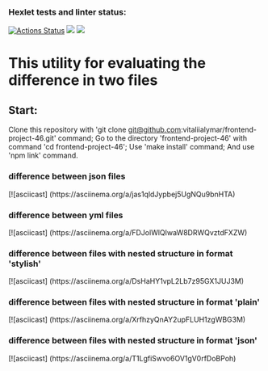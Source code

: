 ### Hexlet tests and linter status:
[![Actions Status](https://github.com/Romanov55/frontend-project-46/workflows/hexlet-check/badge.svg)](https://github.com/Romanov55/frontend-project-46/actions) <a href="https://codeclimate.com/github/Romanov55/frontend-project-46/maintainability"><img src="https://api.codeclimate.com/v1/badges/a865a1e117b33590fd63/maintainability" /></a> <a href="https://codeclimate.com/github/Romanov55/frontend-project-46/test_coverage"><img src="https://api.codeclimate.com/v1/badges/a865a1e117b33590fd63/test_coverage" /></a>

<h1>This utility for evaluating the difference in two files</h1>

<h2>Start:</h2>

Clone this repository with 'git clone git@github.com:vitaliialymar/frontend-project-46.git' command;
Go to the directory 'frontend-project-46' with command 'cd frontend-project-46';
Use 'make install' command;
And use 'npm link' command.

<h3>difference between json files</h3>
[![asciicast] (https://asciinema.org/a/jas1qldJypbej5UgNQu9bnHTA)
<h3>difference between yml files</h3>
[![asciicast] (https://asciinema.org/a/FDJolWlQIwaW8DRWQvztdFXZW)
<h3>difference between files with nested structure in format 'stylish'</h3>
[![asciicast] (https://asciinema.org/a/DsHaHY1vpL2Lb7z95GX1JUJ3M)
<h3>difference between files with nested structure in format 'plain'</h3>
[![asciicast] (https://asciinema.org/a/XrfhzyQnAY2upFLUH1zgWBG3M)
<h3>difference between files with nested structure in format 'json'</h3>
[![asciicast] (https://asciinema.org/a/T1LgfiSwvo6OV1gV0rfDoBPoh)